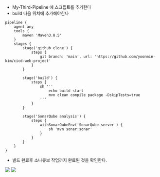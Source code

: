 * My-Third-Pipeline 에 스크립트를 추가한다
* build 다음 위치에 추가해야한다
```
pipeline {
    agent any
    tools {
        maven 'Maven3.8.5'
    }
    stages {
        stage('github clone') {
            steps {
                git branch: 'main', url: 'https://github.com/yoonmin-kim/cicd-web-project'
            }
        }

        stage('build') {
            steps {
                sh '''
                    echo build start
                    mvn clean compile package -DskipTests=true
                '''
            }
        }
        
        stage('SonarQube analysis') {
            steps {
                withSonarQubeEnv('SonarQube-server') {
                    sh 'mvn sonar:sonar'
                }
            }
        }
    }
}
```

* 빌드 완료후 소나큐브 작업까지 완료된 것을 확인한다.

<img src="./img/178.png">

<img src="./img/179.png">